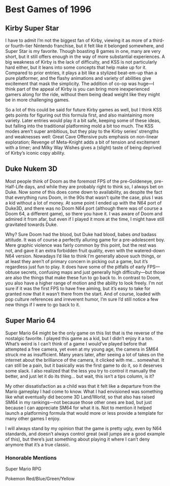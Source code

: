# Best Games of 1996

## Kirby Super Star

I have to admit I’m not the biggest fan of Kirby, viewing it as more of a third- or fourth-tier Nintendo franchise, but it felt like it belonged somewhere, and Super Star is my favorite. Though boasting 8 games in one, many are very short, but it still offers enough in the way of more substantial experiences. A big weakness of Kirby is the lack of difficulty, and KSS is not particularly hard either, but it leans into some concepts that help make up for it. Compared to prior entries, it plays a bit like a stylized beat-em-up than a pure platformer, and the flashy animations and variety of abilities give excitement that mask the simplicity. The addition of co-op was huge—I think part of the appeal of Kirby is you can bring more inexperienced gamers along for the ride, without them being dead weight like they might be in more challenging games.

So a lot of this could be said for future Kirby games as well, but I think KSS gets points for figuring out this formula first, and also maintaining more variety. Later entries would play it a bit safe, keeping some of these ideas, but falling into the traditional platforming mold a bit too much. The KSS modes aren’t super ambitious, but they play to the Kirby series’ strengths and weaknesses well: Great Cave Offensive puts emphasis on non-linear exploration; Revenge of Meta-Knight adds a bit of tension and excitement with a timer; and Milky Way Wishes gives a (slight) taste of being deprived of Kirby’s iconic copy ability. 

## Duke Nukem 3D

Most people think of Doom as the foremost FPS of the pre-Goldeneye, pre-Half-Life days, and while they are probably right to think so, I always bet on Duke. Now some of this does come down to availability, as despite the fact that everything runs Doom, in the 90s that wasn’t quite the case, plus I was a kid without a lot of money. At some point I ended up with the N64 port of Duke3D, and there was no Doom N64 port (although there was of course a Doom 64, a different game), so there you have it. I was aware of Doom and admired it from afar, but even if I played it more at the time, I might have still gravitated towards Duke.

Why? Sure Doom had the blood, but Duke had blood, babes _and_ badass attitude. It was of course a perfectly alluring game for a pre-adolescent boy. Mere graphic violence was fairly common by this point, but the rest was not, and gave it an extra forbidden fruit quality, even with the watered-down N64 version. Nowadays I’d like to think I’m generally above such things, or at least they aren’t of primary concern in picking out a game, but it’s regardless just fun to play. It does have some of the pitfalls of early FPS—obtuse secrets, confusing maps and just generally high difficulty—but those are also the things that make these fun to go back to. In contrast to Doom, you also have a higher range of motion and the ability to look freely. I’m not sure if it was the first FPS to have free aiming, but it’s easy to take for granted now that it wasn’t there from the start. And of course, loaded with pop culture references and irreverent humor, I’m sure I’d still notice a few new things if I were to go back to it.

## Super Mario 64

Super Mario 64 might be the only game on this list that is the reverse of the nostalgic favorite. I played this game as a kid, but I didn’t enjoy it a ton. What’s weird is I can’t think of a game I would’ve played before that attempted a free camera, yet even at my young age, the camera in SM64 struck me as insufficient. Many years later, after seeing a lot of takes on the internet about the brilliance of the camera, it clicked with me… somewhat. It can still be a pain, but it basically was the first game to do it, so it deserves some slack. I also realized that the less you try to control it manually the better, and just let it do its thing… but wait, this isn’t a tips column, is it?

My other dissatisfaction as a child was that it felt like a departure from the Mario gameplay I had come to know. What I had envisioned was something like what eventually did become 3D Land/World, so that also has raised SM64 in my rankings—not because those other ones are bad, but just because I can appreciate SM64 for what it is. Not to mention it helped launch a platforming formula that would more or less provide a template for many other games I enjoy. 

I will always stand by my opinion that the game is pretty ugly, even by N64 standards, and doesn’t always control great (wall jumps are a good example of this), but there’s just something about playing it where I can’t deny anymore that it’s a true classic. 

### Honorable Mentions

Super Mario RPG

Pokemon Red/Blue/Green/Yellow